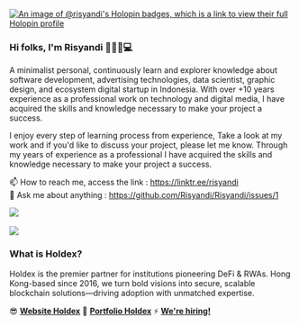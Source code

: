 [![An image of @risyandi's Holopin badges, which is a link to view their full Holopin profile](https://holopin.me/risyandi)](https://holopin.io/@risyandi)

### Hi folks, I'm Risyandi 👋🚴🌴💻

A minimalist personal, continuously learn and explorer knowledge about software development, advertising technologies, data scientist, graphic design, and ecosystem digital startup in Indonesia. With over +10 years experience as a professional work on technology and digital media, I have acquired the skills and knowledge necessary to make your project a success.

I enjoy every step of learning process from experience, Take a look at my work and if you'd like to discuss your project, please let me know. Through my years of experience as a professional I have acquired the skills and knowledge necessary to make your project a success.
 
📫 How to reach me, access the link : https://linktr.ee/risyandi  
💬 Ask me about anything : https://github.com/Risyandi/Risyandi/issues/1  

<div>
  <a href="#">
    <img align="center" src="https://github-readme-stats.vercel.app/api?username=risyandi&show_icons=true&theme=merko&count_private=true" />
  </a>
</div>
<br/>
<div>
  <a href="#">
    <img align="center" src="https://github-readme-stats.vercel.app/api/top-langs/?username=risyandi&theme=merko&layout=compact" />
  </a>
</div>

### What is Holdex?

Holdex is the premier partner for institutions pioneering DeFi & RWAs. Hong Kong-based since 2016, we turn bold visions into secure, scalable blockchain solutions—driving adoption with unmatched expertise.

😎 [**Website Holdex**](https://holdex.io)
🎉 [**Portfolio Holdex**](https://holdex.io/portfolio)
⚡ [**We're hiring!**](https://holdex.io/careers)

